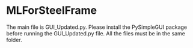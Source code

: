 # MLForSteelFrame
The main file is GUI_Updated.py.
Please install the PySimpleGUI package before running the GUI_Updated.py file.
All the files must be in the same folder.
